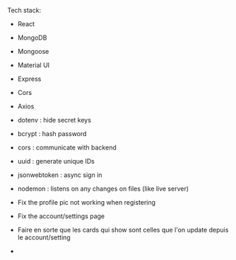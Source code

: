 Tech stack:

- React
- MongoDB
- Mongoose
- Material UI
- Express
- Cors
- Axios
- dotenv : hide secret keys
- bcrypt : hash password
- cors : communicate with backend
- uuid : generate unique IDs
- jsonwebtoken : async sign in
- nodemon : listens on any changes on files (like live server)

- Fix the profile pic not working when registering
- Fix the account/settings page
- Faire en sorte que les cards qui show sont celles que l'on update depuis le account/setting
-

